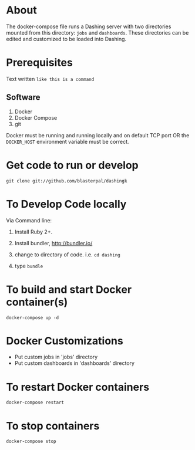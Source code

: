 # About 

The docker-compose file runs a Dashing server with two directories mounted from this directory: `jobs` and `dashboards`. These directories can be edited and customized to be loaded into Dashing.
# Prerequisites

Text written `like this is a command`


## Software 

1. Docker 
2. Docker Compose
3. git

Docker must be running and running locally and on default TCP port OR 
the `DOCKER_HOST` environment variable must be correct.

# Get code to run or develop

`git clone git://github.com/blasterpal/dashingk`

# To Develop Code locally

Via Command line:

1. Install Ruby 2+.

2. Install bundler, http://bundler.io/

3. change to directory of code. i.e. `cd dashing`

4. type `bundle`


# To build and start Docker container(s) 

`docker-compose up -d`

# Docker Customizations

* Put custom jobs in 'jobs' directory
* Put custom dashboards in 'dashboards' directory

# To restart Docker containers

`docker-compose restart`

# To stop containers

`docker-compose stop`
